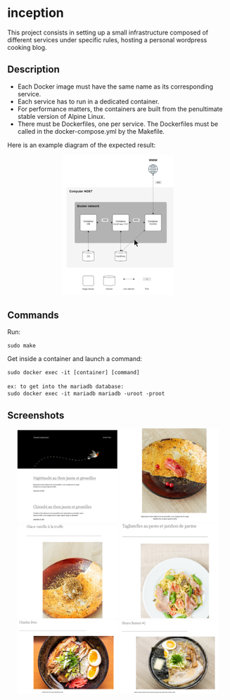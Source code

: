 # inception
This project consists in setting up a small infrastructure composed of different
services under specific rules, hosting a personal wordpress cooking blog.

## Description
* Each Docker image must have the same name as its corresponding service.
* Each service has to run in a dedicated container.
* For performance matters, the containers are built from the penultimate stable
version of Alpine Linux.
* There must be Dockerfiles, one per service. The Dockerfiles must be called in the docker-compose.yml by the Makefile.

Here is an example diagram of the expected result:
<br />
<p align="center">
  <img src="/screenshots/diagram.png" width="50%" />
</p>

## Commands
Run:
```
sudo make
```
Get inside a container and launch a command:
```
sudo docker exec -it [container] [command]

ex: to get into the mariadb database:
sudo docker exec -it mariadb mariadb -uroot -proot
```

## Screenshots
<p align="center">
  <img src="/screenshots/home.png" width="45%" />
  <img src="/screenshots/nigiri.png" width="45%" />
  <img src="/screenshots/ice.png" width="45%" />
  <img src="/screenshots/tagliatelles.png" width="45%" />
  <img src="/screenshots/chashudon.png" width="45%" />
  <img src="/screenshots/ramen.png" width="45%" />
</p>
